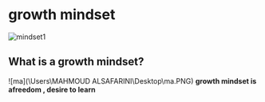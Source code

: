 # growth mindset
![mindset1](https://th.bing.com/th/id/R814e4736bf35067ae6314c58c2fac38a?rik=dUPsmDWuEQsqVA&riu=http%3a%2f%2fpositvemindset.weebly.com%2fuploads%2f5%2f0%2f6%2f6%2f50663745%2fscreen-shot-2017-09-10-at-6-09-23-pm_orig.png&ehk=%2bKdpMm9Jr4Eq29By6P0rY0mMy6KMfN4HJXPo%2fO%2fedw8%3d&risl=&pid=ImgRaw)
## What is a growth mindset?

 ![ma](\Users\MAHMOUD ALSAFARINI\Desktop\ma.PNG)
 **growth mindset is afreedom , desire to learn**
